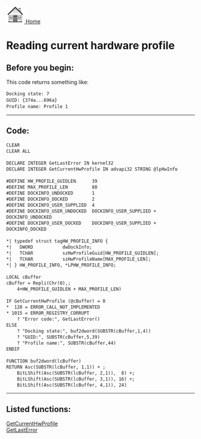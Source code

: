 [<img src="../images/home.png"> Home ](https://github.com/VFPX/Win32API)  

# Reading current hardware profile

## Before you begin:
This code returns something like:
```txt
Docking state: 7  
GUID: {374a...696a}  
Profile name: Profile 1
```
  
***  


## Code:
```foxpro  
CLEAR
CLEAR ALL

DECLARE INTEGER GetLastError IN kernel32
DECLARE INTEGER GetCurrentHwProfile IN advapi32 STRING @lpHwInfo

#DEFINE HW_PROFILE_GUIDLEN      39
#DEFINE MAX_PROFILE_LEN         80
#DEFINE DOCKINFO_UNDOCKED       1
#DEFINE DOCKINFO_DOCKED         2
#DEFINE DOCKINFO_USER_SUPPLIED  4
#DEFINE DOCKINFO_USER_UNDOCKED  DOCKINFO_USER_SUPPLIED + DOCKINFO_UNDOCKED
#DEFINE DOCKINFO_USER_DOCKED    DOCKINFO_USER_SUPPLIED + DOCKINFO_DOCKED

*| typedef struct tagHW_PROFILE_INFO {
*|   DWORD           dwDockInfo;
*|   TCHAR           szHwProfileGuid[HW_PROFILE_GUIDLEN];
*|   TCHAR           szHwProfileName[MAX_PROFILE_LEN];
*| } HW_PROFILE_INFO, *LPHW_PROFILE_INFO;

LOCAL cBuffer
cBuffer = Repli(Chr(0),;
	4+HW_PROFILE_GUIDLEN + MAX_PROFILE_LEN)

IF GetCurrentHwProfile (@cBuffer) = 0
*  120 = ERROR_CALL_NOT_IMPLEMENTED
* 1015 = ERROR_REGISTRY_CORRUPT
	? "Error code:", GetLastError()
ELSE
	? "Docking state:", buf2dword(SUBSTR(cBuffer,1,4))
	? "GUID:", SUBSTR(cBuffer,5,39)
	? "Profile name:", SUBSTR(cBuffer,44)
ENDIF

FUNCTION buf2dword(lcBuffer)
RETURN Asc(SUBSTR(lcBuffer, 1,1)) + ;
	BitLShift(Asc(SUBSTR(lcBuffer, 2,1)),  8) +;
	BitLShift(Asc(SUBSTR(lcBuffer, 3,1)), 16) +;
	BitLShift(Asc(SUBSTR(lcBuffer, 4,1)), 24)  
```  
***  


## Listed functions:
[GetCurrentHwProfile](../libraries/advapi32/GetCurrentHwProfile.md)  
[GetLastError](../libraries/kernel32/GetLastError.md)  
